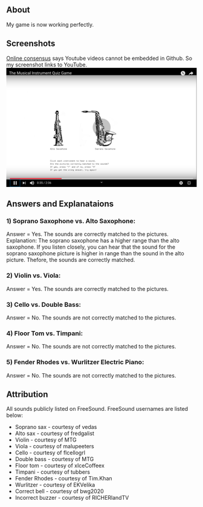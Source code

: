 ## About
My game is now working perfectly. 


## Screenshots
[Online consensus](https://stackoverflow.com/questions/11804820/embed-a-youtube-video) says Youtube videos cannot be embedded in Github. So my screenshot links to YouTube.
[![alt text](https://github.com/wittenjeremy/openframeworks/blob/master/Image%20files/quizgame.png)](https://youtu.be/S5nhsZIGzTY)

## Answers and Explanataions
### 1) Soprano Saxophone vs. Alto Saxophone: 
Answer = Yes. The sounds are correctly matched to the pictures.
Explanation: The soprano saxophone has a higher range than the alto saxophone. If you listen closely, you can hear that the sound for the soprano saxophone picture is higher in range than the sound in the alto picture. Thefore, the sounds are correctly matched.

### 2) Violin vs. Viola: 
Answer = Yes. The sounds are correctly matched to the pictures.

### 3) Cello vs. Double Bass: 
Answer = No. The sounds are not correctly matched to the pictures.

### 4) Floor Tom vs. Timpani: 
Answer = No. The sounds are not correctly matched to the pictures.

### 5) Fender Rhodes vs. Wurlitzer Electric Piano: 
Answer = No. The sounds are not correctly matched to the pictures.

## Attribution
All sounds publicly listed on FreeSound. FreeSound usernames are listed below:
- Soprano sax - courtesy of vedas
- Alto sax - courtesy of fredgalist
- Violin - courtesy of MTG
- Viola - courtesy of malupeeters
- Cello - courtesy of flcellogrl
- Double bass - courtesy of MTG
- Floor tom - courtesy of xIceCoffeex
- Timpani - courtesy of tubbers
- Fender Rhodes - courtesy of  Tim.Khan
- Wurlitzer - courtesy of EKVelika
- Correct bell - courtesy of bwg2020
- Incorrect buzzer - courtesy of RICHERlandTV
